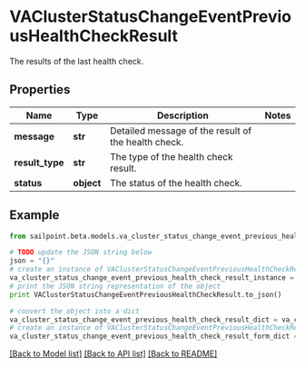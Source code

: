 # VAClusterStatusChangeEventPreviousHealthCheckResult

The results of the last health check.

## Properties
Name | Type | Description | Notes
------------ | ------------- | ------------- | -------------
**message** | **str** | Detailed message of the result of the health check. | 
**result_type** | **str** | The type of the health check result. | 
**status** | **object** | The status of the health check. | 

## Example

```python
from sailpoint.beta.models.va_cluster_status_change_event_previous_health_check_result import VAClusterStatusChangeEventPreviousHealthCheckResult

# TODO update the JSON string below
json = "{}"
# create an instance of VAClusterStatusChangeEventPreviousHealthCheckResult from a JSON string
va_cluster_status_change_event_previous_health_check_result_instance = VAClusterStatusChangeEventPreviousHealthCheckResult.from_json(json)
# print the JSON string representation of the object
print VAClusterStatusChangeEventPreviousHealthCheckResult.to_json()

# convert the object into a dict
va_cluster_status_change_event_previous_health_check_result_dict = va_cluster_status_change_event_previous_health_check_result_instance.to_dict()
# create an instance of VAClusterStatusChangeEventPreviousHealthCheckResult from a dict
va_cluster_status_change_event_previous_health_check_result_form_dict = va_cluster_status_change_event_previous_health_check_result.from_dict(va_cluster_status_change_event_previous_health_check_result_dict)
```
[[Back to Model list]](../README.md#documentation-for-models) [[Back to API list]](../README.md#documentation-for-api-endpoints) [[Back to README]](../README.md)


